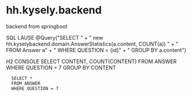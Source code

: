 # hh.kysely.backend
backend from springboot

SQL LAUSE 
			@Query("SELECT " + " new hh.kyselybackend.domain.AnswerStatistics(a.content, COUNT(a)) "
					+ " FROM Answer a" + " WHERE QUESTION = {id}" + " GROUP BY a.content")
          

H2 CONSOLE
      SELECT CONTENT, COUNT(CONTENT)
      FROM ANSWER
      WHERE QUESTION = 7
      GROUP BY CONTENT

      SELECT *
      FROM ANSWER
      WHERE QUESTION = 7
